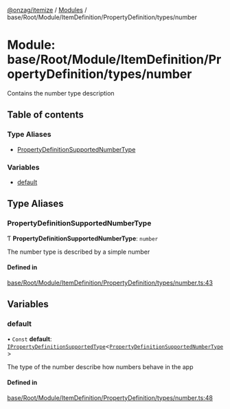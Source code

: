 [@onzag/itemize](../README.md) / [Modules](../modules.md) / base/Root/Module/ItemDefinition/PropertyDefinition/types/number

# Module: base/Root/Module/ItemDefinition/PropertyDefinition/types/number

Contains the number type description

## Table of contents

### Type Aliases

- [PropertyDefinitionSupportedNumberType](base_Root_Module_ItemDefinition_PropertyDefinition_types_number.md#propertydefinitionsupportednumbertype)

### Variables

- [default](base_Root_Module_ItemDefinition_PropertyDefinition_types_number.md#default)

## Type Aliases

### PropertyDefinitionSupportedNumberType

Ƭ **PropertyDefinitionSupportedNumberType**: `number`

The number type is described by a simple number

#### Defined in

[base/Root/Module/ItemDefinition/PropertyDefinition/types/number.ts:43](https://github.com/onzag/itemize/blob/73e0c39e/base/Root/Module/ItemDefinition/PropertyDefinition/types/number.ts#L43)

## Variables

### default

• `Const` **default**: [`IPropertyDefinitionSupportedType`](../interfaces/base_Root_Module_ItemDefinition_PropertyDefinition_types.IPropertyDefinitionSupportedType.md)\<[`PropertyDefinitionSupportedNumberType`](base_Root_Module_ItemDefinition_PropertyDefinition_types_number.md#propertydefinitionsupportednumbertype)\>

The type of the number describe how numbers behave in the app

#### Defined in

[base/Root/Module/ItemDefinition/PropertyDefinition/types/number.ts:48](https://github.com/onzag/itemize/blob/73e0c39e/base/Root/Module/ItemDefinition/PropertyDefinition/types/number.ts#L48)
